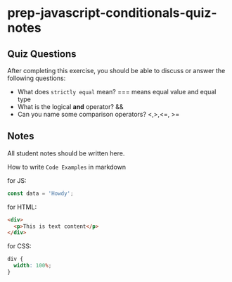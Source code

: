 # prep-javascript-conditionals-quiz-notes

## Quiz Questions

After completing this exercise, you should be able to discuss or answer the following questions:

- What does `strictly equal` mean?
  === means equal value and equal type
- What is the logical **and** operator?
  &&
- Can you name some comparison operators?
  <,>,<=, >=

## Notes

All student notes should be written here.

How to write `Code Examples` in markdown

for JS:

```javascript
const data = 'Howdy';
```

for HTML:

```html
<div>
  <p>This is text content</p>
</div>
```

for CSS:

```css
div {
  width: 100%;
}
```
